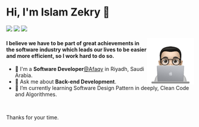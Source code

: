  <h1 align="left">Hi, I'm Islam Zekry 👋</h1>

<p align="left">
<a href="https://twitter.com/_izekry"><img src="https://img.shields.io/badge/twitter-%231FA1F1?style=flat&logo=twitter&logoColor=white"/></a>
<a href="https://www.linkedin.com/in/izekry"><img src="https://img.shields.io/badge/linkedin-%230177B5?style=flat&logo=linkedin&logoColor=white"/></a>
<a href="https://www.instagram.com/_izekry"><img src="https://img.shields.io/badge/instagram-%23E4415F?style=flat&logo=instagram&logoColor=white"/></a>
</p>

<img src="https://github.com/backendgeeks7/backendgeeks7/blob/master/profile-img.png" align="right" width="25%"/>

<h4>
  I believe we have to be part of great achievements in the software industry which leads our lives to be easier and more efficient, so I work hard to do so.
</h4>

- 🔭 I'm a <strong>Software Developer</strong>[@Afaqy](https://afaqy.com/) in Riyadh, Saudi Arabia.
- 💬 Ask me about **Back-end Development**.
- 🌱 I’m currently learning Software Design Pattern in deeply, Clean Code and Algorithmes.

<br />

Thanks for your time.
